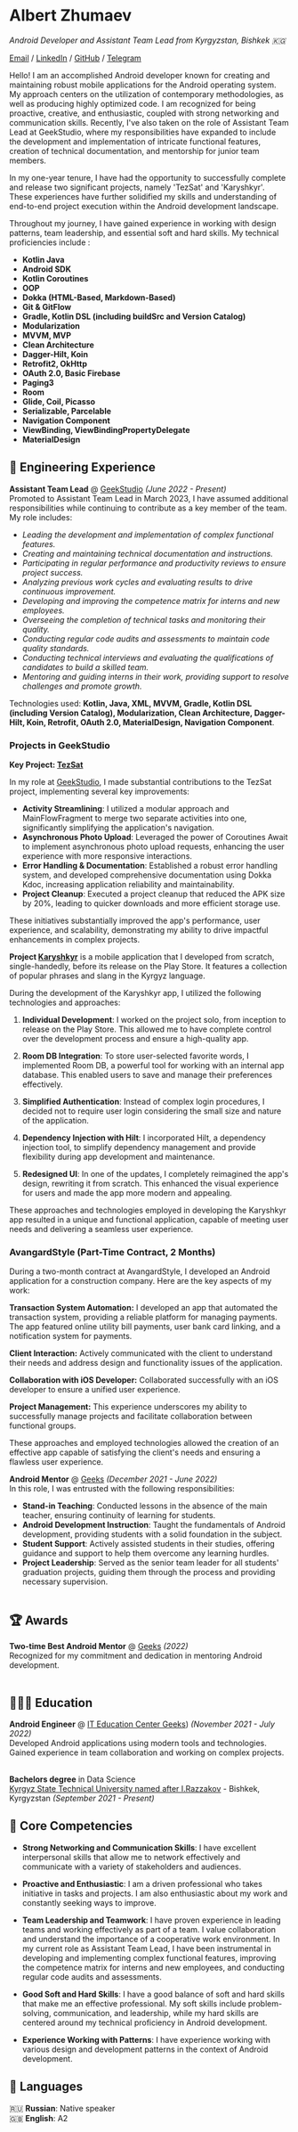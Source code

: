 # Albert Zhumaev

_Android Developer and Assistant Team Lead from Kyrgyzstan, Bishkek  🇰🇬_ <br>

[Email](mailto:albert.nurlanovv@mail.ru) / [LinkedIn](https://www.linkedin.com/in/albert-zhumaev/) / [GitHub](https://github.com/albertik001/) / [Telegram](https://t.me/albert6_3)

Hello! I am an accomplished Android developer known for creating and maintaining robust mobile applications for the Android operating system. My approach centers on the utilization of contemporary methodologies, as well as producing highly optimized code. I am recognized for being proactive, creative, and enthusiastic, coupled with strong networking and communication skills. Recently, I've also taken on the role of Assistant Team Lead at GeekStudio, where my responsibilities have expanded to include the development and implementation of intricate functional features, creation of technical documentation, and mentorship for junior team members.

In my one-year tenure, I have had the opportunity to successfully complete and release two significant projects, namely 'TezSat' and 'Karyshkyr'. These experiences have further solidified my skills and understanding of end-to-end project execution within the Android development landscape.

Throughout my journey, I have gained experience in working with design patterns, team leadership, and essential soft and hard skills. My technical proficiencies include :
- **Kotlin Java**
- **Android SDK**
- **Kotlin Coroutines**
- **OOP**
- **Dokka (HTML-Based, Markdown-Based)**
- **Git & GitFlow**
- **Gradle, Kotlin DSL (including buildSrc and Version Catalog)**
- **Modularization**
- **MVVM, MVP**
- **Clean Architecture**
- **Dagger-Hilt, Koin** 
- **Retrofit2, OkHttp**
- **OAuth 2.0, Basic Firebase** 
- **Paging3**
- **Room**
- **Glide, Coil, Picasso**
- **Serializable, Parcelable**
- **Navigation Component**
- **ViewBinding, ViewBindingPropertyDelegate**
- **MaterialDesign**

## 💼 Engineering Experience

**Assistant Team Lead** @ [GeekStudio](https://www.geekstudio.kg/) _(June 2022 - Present)_ <br>
Promoted to Assistant Team Lead in March 2023, I have assumed additional responsibilities while continuing to contribute as a key member of the team. My role includes:

- *Leading the development and implementation of complex functional features.*
- *Creating and maintaining technical documentation and instructions.*
- *Participating in regular performance and productivity reviews to ensure project success.*
- *Analyzing previous work cycles and evaluating results to drive continuous improvement.*
- *Developing and improving the competence matrix for interns and new employees.*
- *Overseeing the completion of technical tasks and monitoring their quality.*
- *Conducting regular code audits and assessments to maintain code quality standards.*
- *Conducting technical interviews and evaluating the qualifications of candidates to build a skilled team.*
- *Mentoring and guiding interns in their work, providing support to resolve challenges and promote growth.*

Technologies used: **Kotlin, Java, XML, MVVM, Gradle, Kotlin DSL (including Version Catalog), Modularization, Clean Architecture, Dagger-Hilt, Koin, Retrofit, OAuth 2.0, MaterialDesign, Navigation Component**.

### Projects in GeekStudio

**Key Project: [TezSat](https://play.google.com/store/apps/details?id=com.tezsat.tezsat)**

In my role at [GeekStudio](https://www.geekstudio.kg/), I made substantial contributions to the TezSat project, implementing several key improvements:

- **Activity Streamlining**: I utilized a modular approach and MainFlowFragment to merge two separate activities into one, significantly simplifying the application's navigation.
- **Asynchronous Photo Upload**: Leveraged the power of Coroutines Await to implement asynchronous photo upload requests, enhancing the user experience with more responsive interactions.
- **Error Handling & Documentation**: Established a robust error handling system, and developed comprehensive documentation using Dokka Kdoc, increasing application reliability and maintainability.
- **Project Cleanup**: Executed a project cleanup that reduced the APK size by 20%, leading to quicker downloads and more efficient storage use.

These initiatives substantially improved the app's performance, user experience, and scalability, demonstrating my ability to drive impactful enhancements in complex projects.

**Project [Karyshkyr](https://play.google.com/store/apps/details?id=com.geekstudio.karyshkyr)** is a mobile application that I developed from scratch, single-handedly, before its release on the Play Store. It features a collection of popular phrases and slang in the Kyrgyz language.

During the development of the Karyshkyr app, I utilized the following technologies and approaches:

1. **Individual Development**: I worked on the project solo, from inception to release on the Play Store. This allowed me to have complete control over the development process and ensure a high-quality app.

2. **Room DB Integration**: To store user-selected favorite words, I implemented Room DB, a powerful tool for working with an internal app database. This enabled users to save and manage their preferences effectively.

3. **Simplified Authentication**: Instead of complex login procedures, I decided not to require user login considering the small size and nature of the application.

4. **Dependency Injection with Hilt**: I incorporated Hilt, a dependency injection tool, to simplify dependency management and provide flexibility during app development and maintenance.

5. **Redesigned UI**: In one of the updates, I completely reimagined the app's design, rewriting it from scratch. This enhanced the visual experience for users and made the app more modern and appealing.

These approaches and technologies employed in developing the Karyshkyr app resulted in a unique and functional application, capable of meeting user needs and delivering a seamless user experience.


### AvangardStyle (Part-Time Contract, 2 Months)
During a two-month contract at AvangardStyle, I developed an Android application for a construction company. Here are the key aspects of my work:

**Transaction System Automation:** I developed an app that automated the transaction system, providing a reliable platform for managing payments. The app featured online utility bill payments, user bank card linking, and a notification system for payments.

**Client Interaction:** Actively communicated with the client to understand their needs and address design and functionality issues of the application.

**Collaboration with iOS Developer:** Collaborated successfully with an iOS developer to ensure a unified user experience.

**Project Management:** This experience underscores my ability to successfully manage projects and facilitate collaboration between functional groups.

These approaches and employed technologies allowed the creation of an effective app capable of satisfying the client's needs and ensuring a flawless user experience.

**Android Mentor** @ [Geeks](https://geeks.edu.kg/) _(December 2021 - June 2022)_ <br>
In this role, I was entrusted with the following responsibilities:

- **Stand-in Teaching**: Conducted lessons in the absence of the main teacher, ensuring continuity of learning for students.
- **Android Development Instruction**: Taught the fundamentals of Android development, providing students with a solid foundation in the subject.
- **Student Support**: Actively assisted students in their studies, offering guidance and support to help them overcome any learning hurdles.
- **Project Leadership**: Served as the senior team leader for all students' graduation projects, guiding them through the process and providing necessary supervision. 
 <br><br>

## 🏆 Awards

**Two-time Best Android Mentor** @ [Geeks](https://geeks.edu.kg/) _(2022)_ <br>
Recognized for my commitment and dedication in mentoring Android development.
<br><br>

## 👩🏼‍🎓 Education

**Android Engineer** @ [IT Education Center Geeks](https://geeks.edu.kg/)) _(November 2021 - July 2022)_ <br>
Developed Android applications using modern tools and technologies. Gained experience in team collaboration and working on complex projects.
<br><br>

**Bachelors degree** in Data Science<br>
[Kyrgyz State Technical University named after I.Razzakov](https://kstu.kg/) - Bishkek,
Kyrgyzstan _(September 2021 - Present)_ <br>

## 📌 Core Competencies

- **Strong Networking and Communication Skills**: I have excellent interpersonal skills that allow me to network effectively and communicate with a variety of stakeholders and audiences.

- **Proactive and Enthusiastic**: I am a driven professional who takes initiative in tasks and projects. I am also enthusiastic about my work and constantly seeking ways to improve.

- **Team Leadership and Teamwork**: I have proven experience in leading teams and working effectively as part of a team. I value collaboration and understand the importance of a cooperative work environment. In my current role as Assistant Team Lead, I have been instrumental in developing and implementing complex functional features, improving the competence matrix for interns and new employees, and conducting regular code audits and assessments.

- **Good Soft and Hard Skills**: I have a good balance of soft and hard skills that make me an effective professional. My soft skills include problem-solving, communication, and leadership, while my hard skills are centered around my technical proficiency in Android development.

- **Experience Working with Patterns**: I have experience working with various design and development patterns in the context of Android development.

## 💬 Languages

🇷🇺 **Russian**: Native speaker <br>
🇬🇧 **English**: A2 <br>

